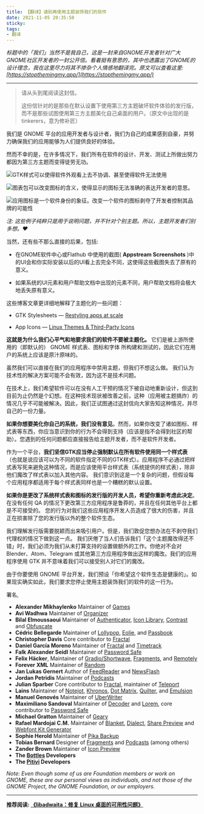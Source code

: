 ```yaml
---
title: 【翻译】请别再使用主题装饰我们的软件
date: 2021-11-05 20:35:58
sticky:
tags:
- 翻译
---
```


*标题中的「我们」当然不是我自己，这是一封来自GNOME开发者针对广大GNOME社区开发者的一封公开信。看着挺有意思的，其中也透露出了GNOME的设计理念，我在这里尽力将其不掺杂个人情感地翻译完。原文可以查看这里: [https://stopthemingmy.app/](https://stopthemingmy.app/)*

---

> 请从头到尾阅读这封信。
>
> 这份信针对的是那些在默认设置下使用第三方主题破坏软件体验的发行版，而不是那些试图使用第三方主题美化自己桌面的用户。（原文中出现的是tinkerers，意为修补匠）

我们是 GNOME 平台的应用开发者与设计者，我们为自己的成果感到自豪，并努力确保我们的应用能够为人们提供良好的体验。

然而不幸的是，在许多情况下，我们所有在软件的设计、开发、测试上所做出努力都因为第三方主题而变得徒劳无功。

![<font size="5"><b>GTK样式</b>可以使得软件外观看上去不协调、甚至使得软件无法使用</font>](https://stopthemingmy.app/assets/stylesheets.png)

![<font size="5"><b>图表包</b>可以改变图标的含义，使得显示的图标无法准确的表达开发者的意思。</font>](https://stopthemingmy.app/assets/iconthemes.png)



![<font size="5"><b>应用图标</b>是一个软件身份的象征。改变一个软件的图标剥夺了开发者控制其品牌的可能性</font>](https://stopthemingmy.app/assets/appicons.png)

*注: 这些例子纯粹只是用于说明问题，并不针对个别主题。所以，主题开发者们别多想。❤️*

当然，还有些不那么直接的后果，包括: 

- 在GNOME软件中心或Flathub 中使用的截图( **Appstream Screenshots** )中的UI会和你实际安装以后的UI看上去完全不同，这使得这些截图失去了原有的意义。

- 如果系统的UI元素和用户帮助文档中出现的元素不同，用户帮助文档将会极大地丢失原有意义。

这些博客文章更详细地解释了主题化的一些问题：

- GTK Stylesheets — [Restyling apps at scale](https://blogs.gnome.org/tbernard/2018/10/15/restyling-apps-at-scale)

- App Icons — [Linux Themes & Third-Party Icons](https://samuelhewitt.com/blog/2017-11-26-linux-themes-third-party-icons)

**这就是为什么我们心平气和地要求我们的软件不要被主题化。** 它们是被上游所使用的（即默认的） GNOME 样式表、图标和字体 所构建和测试的，因此它们在用户的系统上应该是原汁原味的。

虽然我们可以直接在我们的应用程序中禁用主题，但我们不想这么做。 我们认为技术性的解决方案可能不会有效，因为这不是技术问题。

在技术上，我们希望软件可以在没有人工干预的情况下被自动地重新设计，但这到目前为止仍然是个幻想。在这种技术现状被改善之前，这种（应用被主题搞炸）的情况几乎不可能被解决。因此，我们正试图通过这封信向大家告知这种情况，并尽自己的一份力量。 

**如果你想要美化你自己的系统，我们没有意见**。然而，如果你改变了诸如图标、样式表等东西，你应当意识到你的行为不会得到支持（应该是指不会得到社区的帮助）。您遇到的任何问题都应直接报告给主题开发者，而不是软件开发者。

作为一个平台，**我们坚信GTK应当停止强制默认在所有软件使用同一个样式表**（也就是说应该可以为不同的软件指定不同的GTK样式）。应用程序不必通过把样式表写死来避免这种情况，而是应该使用平台样式表（系统提供的样式表），除非他们魔改了样式表以加入其他内容。 我们意识到这是一个复杂的问题，但假设每个应用程序都适用于每个样式表同样也是一个糟糕的默认设置。 

**如果你是更改了系统样式表和图标的发行版的开发人员，希望你重新考虑此决定**。 在没有任何 QA 的情况下更改第三方应用程序是鲁莽的，并且在任何其他平台上都是不可接受的。 您的行为对我们这些应用程序开发人员造成了很大的伤害，并且正在损害除了您的发行版以外的整个软件生态。

我们理解发行版需要脱颖而出来吸引用户。但是，我们敦促您想办法在不剥夺我们代理权的情况下做到这一点。 我们厌倦了当人们告诉我们「这个主题魔改得还不错」时，我们必须为我们从未打算支持的设置做额外的工作。你绝对不会对 Blender、Atom、Telegram 或其他第三方应用程序做出这样的魔改。我们的应用程序使用 GTK 并不意味着我们可以接受别人对它们的魔改。

由于你要使用 GNOME 平台开发，我们预设「你希望这个软件生态是健康的」。如果现实确实如此，我们要求您停止使用主题装饰我们的软件的这一行为。



署名,

- **Alexander Mikhaylenko** 
   Maintainer of [Games](https://gitlab.gnome.org/GNOME/gnome-games)
- **Avi Wadhwa** 
   Maintainer of [Organizer](https://gitlab.gnome.org/aviwad/organizer)
- **Bilal Elmoussaoui** 
   Maintainer of [Authenticator](https://gitlab.gnome.org/World/Authenticator), [Icon Library](https://gitlab.gnome.org/World/design/icon-library), [Contrast](https://gitlab.gnome.org/World/design/contrast) and [Obfuscate](https://gitlab.gnome.org/World/obfuscate)
- **Cédric Bellegarde** 
   Maintainer of [Lollypop](https://gitlab.gnome.org/World/lollypop), [Eolie](https://gitlab.gnome.org/World/eolie), and [Passbook](https://gitlab.gnome.org/gnumdk/passbook)
- **Christopher Davis** 
   Core contributor to [Fractal](https://gitlab.gnome.org/GNOME/Fractal)
- **Daniel García Moreno** 
   Maintainer of [Fractal](https://gitlab.gnome.org/GNOME/Fractal) and [Timetrack](https://gitlab.gnome.org/danigm/timetrack)
- **Falk Alexander Seidl** 
   Maintainer of [Password Safe](https://gitlab.gnome.org/World/PasswordSafe)
- **Felix Häcker**, 
   Maintainer of [Gradio/Shortwave](https://gitlab.gnome.org/World/Shortwave), [Fragments](https://gitlab.gnome.org/World/Fragments), and [Remotely](https://gitlab.gnome.org/World/Remotely)
- **Forever XML** 
   Maintainer of [Random](https://codeberg.org/foreverxml/random)
- **Jan Lukas Gernert** 
   Author of [FeedReader](https://jangernert.github.io/FeedReader/) and [NewsFlash](https://gitlab.com/news-flash)
- **Jordan Petridis** 
   Maintainer of [Podcasts](https://gitlab.gnome.org/World/podcasts)
- **Julian Sparber** 
   Core contributor to [Fractal](https://gitlab.gnome.org/GNOME/Fractal), maintainer of [Teleport](https://gitlab.gnome.org/jsparber/teleport)
- **Lains** 
   Maintainer of [Notejot](https://github.com/lainsce/notejot), [Khronos](https://github.com/lainsce/khronos), [Dot Matrix](https://github.com/lainsce/dot-matrix), [Quilter](https://github.com/lainsce/quilter), and [Emulsion](https://github.com/lainsce/emulsion)
- **Manuel Genovés** 
   Maintainer of [UberWriter](https://github.com/UberWriter/uberwriter)
- **Maximiliano Sandoval** 
   Maintainer of [Decoder](https://gitlab.gnome.org/World/decoder) and [Lorem](https://gitlab.gnome.org/World/design/lorem), core contributor to [Password Safe](https://gitlab.gnome.org/World/PasswordSafe)
- **Michael Gratton** 
   Maintainer of [Geary](https://gitlab.gnome.org/GNOME/Geary)
- **Rafael Mardojai C.M.** 
   Maintainer of [Blanket](https://github.com/rafaelmardojai/blanket), [Dialect](https://github.com/dialect-app/dialect), [Share Preview](https://github.com/rafaelmardojai/share-preview) and [Webfont Kit Generator](https://github.com/rafaelmardojai/webfont-kit-generator)
- **Sophie Herold** 
   Maintainer of [Pika Backup](https://apps.gnome.org/app/org.gnome.World.PikaBackup/)
- **Tobias Bernard** 
   Designer of [Fragments](https://gitlab.gnome.org/World/Fragments) and [Podcasts](https://gitlab.gnome.org/World/podcasts) (among others)
- **Zander Brown** 
   Maintainer of [Icon Preview](https://gitlab.gnome.org/World/design/icon-preview)
- **The [Bottles](https://usebottles.com) Developers**
- **The [Pitivi](https://pitivi.org) Developers**

*Note: Even though some of us are Foundation  members or work on GNOME, these are our personal views as individuals,  and not those of the GNOME Project, the GNOME Foundation, or our  employers.*

***

**推荐阅读:  [《libadwaita：修复 Linux 桌面的可用性问题》](https://hanjingxue-boling.github.io/Whiteboard/translation/libadwaita-gtk4-TheEvilSkeleton/)**

